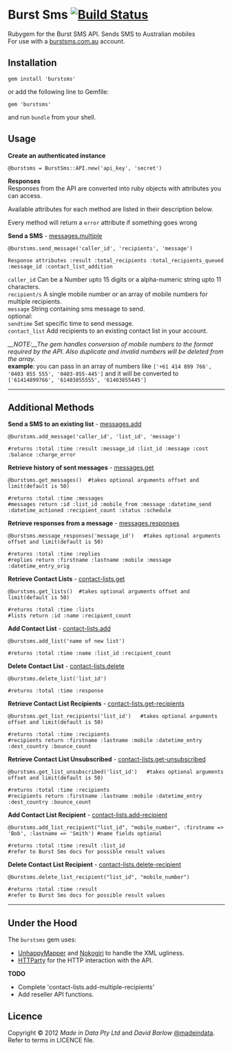# Burst Sms   [![Build Status](https://secure.travis-ci.org/madeindata/Burst-Sms.png?branch=master)](http://travis-ci.org/madeindata/Burst-Sms)

Rubygem for the Burst SMS API. Sends SMS to Australian mobiles  
For use with a [burstsms.com.au](http://burstsms.com.au) account.

Installation
------------

    gem install 'burstsms'

or add the following line to Gemfile:  

    gem 'burstsms'
 
and run `bundle` from your shell.

Usage
-----
**Create an authenticated instance**

    @burstsms = BurstSms::API.new('api_key', 'secret')
    
**Responses**    
Responses from the API are converted into ruby objects with attributes you can access. 
 
Available attributes for each method are listed in their description below.  

Every method will return a `error` attribute if something goes wrong


**Send a SMS** - [messages.multiple](http://burstsms.com/api-documentation/messages.multiple)

    @burstsms.send_message('caller_id', 'recipients', 'message')
    
    Response attributes :result :total_recipients :total_recipients_queued :message_id :contact_list_addition

  `caller_id` Can be a Number upto 15 digits or a alpha-numeric string upto 11 characters.  
  `recipient/s` A single mobile number or an array of mobile numbers for multiple recipients.  
  `message` String containing sms message to send.  
  optional:  
  `sendtime` Set specific time to send message.  
  `contact_list` Add recipients to an existing contact list in your account.
  
  *__NOTE:__The gem handles conversion of mobile numbers to the format required by the API. Also duplicate and invalid numbers will be deleted from the array.*  
  __example__: you can pass in an array of numbers like `['+61 414 899 766', '0403 855 555', '0403-855-445']` and it will be converted to `['61414899766', '61403855555', '61403855445']`
  
------

Additional Methods  
------------------
  
**Send a SMS to an existing list** - [messages.add](http://burstsms.com/api-documentation/messages.add)

    @burstsms.add_message('caller_id', 'list_id', 'message')
    
    #returns :total :time :result :message_id :list_id :message :cost :balance :charge_error

**Retrieve history of sent messages** - [messages.get](http://burstsms.com/api-documentation/messages.get)

    @burstsms.get_messages()  #takes optional arguments offset and limit(default is 50)
    
    #returns :total :time :messages
    #messages return :id :list_id :mobile_from :message :datetime_send :datetime_actioned :recipient_count :status :schedule
    
**Retrieve responses from a message** - [messages.responses](http://burstsms.com/api-documentation/messages.responses)

    @burstsms.message_responses('message_id')   #takes optional arguments offset and limit(default is 50)  
    
    #returns :total :time :replies
    #replies return :firstname :lastname :mobile :message :datetime_entry_orig

**Retrieve Contact Lists** - [contact-lists.get](http://burstsms.com/api-documentation/contact-lists.get)

    @burstsms.get_lists()  #takes optional arguments offset and limit(default is 50) 
    
    #returns :total :time :lists
    #lists return :id :name :recipient_count

**Add Contact List** - [contact-lists.add](http://burstsms.com/api-documentation/contact-lists.add)

    @burstsms.add_list('name of new list')    
    
    #returns :total :time :name :list_id :recipient_count
    
**Delete Contact List** - [contact-lists.delete](http://burstsms.com/api-documentation/contact-lists.delete)

    @burstsms.delete_list('list_id')  
    
    #returns :total :time :response  
    
**Retrieve Contact List Recipients** - [contact-lists.get-recipients](http://burstsms.com/api-documentation/contact-lists.get-recipients)

    @burstsms.get_list_recipients('list_id')   #takes optional arguments offset and limit(default is 50)  

    #returns :total :time :recipients 
    #recipients return :firstname :lastname :mobile :datetime_entry :dest_country :bounce_count
    
**Retrieve Contact List Unsubscribed** - [contact-lists.get-unsubscribed](http://burstsms.com/api-documentation/contact-lists.get-unsubscribed)

    @burstsms.get_list_unsubscribed('list_id')   #takes optional arguments offset and limit(default is 50)  

    #returns :total :time :recipients 
    #recipients return :firstname :lastname :mobile :datetime_entry :dest_country :bounce_count    
    
**Add Contact List Recipient** - [contact-lists.add-recipient](http://burstsms.com/api-documentation/contact-lists.add-recipient)

    @burstsms.add_list_recipient("list_id", "mobile_number", :firstname => 'Bob', :lastname => 'Smith') #name fields optional    

    #returns :total :time :result :list_id
    #refer to Burst Sms docs for possible result values  
    
**Delete Contact List Recipient** - [contact-lists.delete-recipient](http://burstsms.com/api-documentation/contact-lists.delete-recipient)

    @burstsms.delete_list_recipient("list_id", "mobile_number")    

    #returns :total :time :result
    #refer to Burst Sms docs for possible result values  

------

Under the Hood
--------------

The `burstsms` gem uses:

- [UnhappyMapper](https://github.com/burtlo/happymapper) and [Nokogiri](http://nokogiri.org/) to handle the XML ugliness.
- [HTTParty](https://github.com/jnunemaker/httparty) for the HTTP interaction with the API.

**TODO**

- Complete 'contact-lists.add-multiple-recipients'
- Add reseller API functions.

Licence
-------

Copyright &copy; 2012 *Made in Data Pty Ltd* and *David Barlow* [@madeindata](http://twitter.com/madeindata). Refer to terms in LICENCE file.